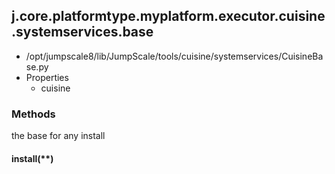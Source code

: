 <!-- toc -->
## j.core.platformtype.myplatform.executor.cuisine.systemservices.base

- /opt/jumpscale8/lib/JumpScale/tools/cuisine/systemservices/CuisineBase.py
- Properties
    - cuisine

### Methods

the base for any install

#### install(**) 

